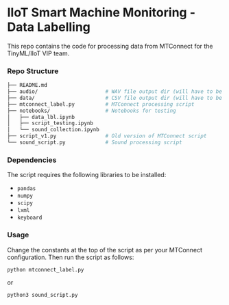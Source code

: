 # IIoT Smart Machine Monitoring - Data Labelling
This repo contains the code for processing data from MTConnect for the TinyML/IIoT VIP team.

### Repo Structure
```bash
├── README.md
├── audio/                      # WAV file output dir (will have to be created by user)
├── data/                       # CSV file output dir (will have to be created by user)
├── mtconnect_label.py          # MTConnect processing script
├── notebooks/                  # Notebooks for testing
│   ├── data_lbl.ipynb
│   ├── script_testing.ipynb
│   └── sound_collection.ipynb
├── script_v1.py                # Old version of MTConnect script
└── sound_script.py             # Sound processing script
```

### Dependencies
The script requires the following libraries to be installed:
- `pandas`
- `numpy`
- `scipy`
- `lxml`
- `keyboard`

### Usage
Change the constants at the top of the script as per your MTConnect configuration. Then run the script as follows:
```bash
python mtconnect_label.py
```
or
```bash
python3 sound_script.py
```